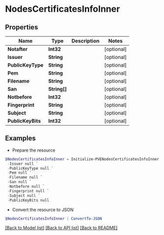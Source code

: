# NodesCertificatesInfoInner
## Properties

Name | Type | Description | Notes
------------ | ------------- | ------------- | -------------
**Notafter** | **Int32** |  | [optional] 
**Issuer** | **String** |  | [optional] 
**PublicKeyType** | **String** |  | [optional] 
**Pem** | **String** |  | [optional] 
**Filename** | **String** |  | [optional] 
**San** | **String[]** |  | [optional] 
**Notbefore** | **Int32** |  | [optional] 
**Fingerprint** | **String** |  | [optional] 
**Subject** | **String** |  | [optional] 
**PublicKeyBits** | **Int32** |  | [optional] 

## Examples

- Prepare the resource
```powershell
$NodesCertificatesInfoInner = Initialize-PVENodesCertificatesInfoInner  -Notafter null `
 -Issuer null `
 -PublicKeyType null `
 -Pem null `
 -Filename null `
 -San null `
 -Notbefore null `
 -Fingerprint null `
 -Subject null `
 -PublicKeyBits null
```

- Convert the resource to JSON
```powershell
$NodesCertificatesInfoInner | ConvertTo-JSON
```

[[Back to Model list]](../README.md#documentation-for-models) [[Back to API list]](../README.md#documentation-for-api-endpoints) [[Back to README]](../README.md)

